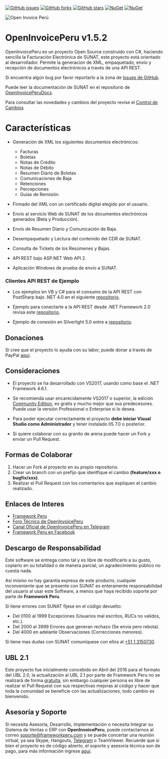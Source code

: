 [![GitHub issues](https://img.shields.io/github/issues/frameworkperu/openinvoiceperu.svg?style=plastic)](https://github.com/frameworkperu/openinvoiceperu/issues) [![GitHub forks](https://img.shields.io/github/forks/frameworkperu/openinvoiceperu.svg?style=plastic)](https://github.com/frameworkperu/openinvoiceperu/network) [![GitHub stars](https://img.shields.io/github/stars/frameworkperu/openinvoiceperu.svg?style=plastic)](https://github.com/frameworkperu/openinvoiceperu/stargazers) 
[![NuGet](https://img.shields.io/badge/downloads-2.8K-blue.svg?style=plastic)](https://github.com/FrameworkPeru/openinvoiceperu/releases)
[![NuGet](https://img.shields.io/badge/nuget-v1.5.2-green.svg?style=plastic)](https://www.nuget.org/packages/OpenInvoicePeru.DataTransfersObjects/)


![Open Invoice Perú](http://frameworkperu.com/OpenInvoicePeruLogo.png "Open Invoice Perú")
# OpenInvoicePeru v1.5.2 #
OpenInvoicePeru es un proyecto Open Source construido con C#, haciendo sencilla la Facturación Electrónica de SUNAT, este proyecto está orientado al desarrollador.
Permite la generacion de XML, empaquetado, envío y recepción de documentos electrónicos a través de una API REST.

Si encuentra algún bug por favor reportarlo a la zona de [Issues de GitHub](https://github.com/FrameworkPeru/openinvoiceperu/issues).

Puede leer la documentación de SUNAT en el repositorio de [OpenInvoicePeruDocs](https://github.com/FrameworkPeru/openinvoiceperudocs).

Para consultar las novedades y cambios del proyecto revise el [Control de Cambios](CHANGELOG.md)

# Características #
- Generación de XML los siguientes documentos electrónicos:
  - Facturas
  - Boletas 
  - Notas de Crédito
  - Notas de Débito
  - Resumen Diario de Boletas
  - Comunicaciones de Baja
  - Retenciones
  - Percepciones
  - Guías de Remisión
 
- Firmado del XML con un certificado digital elegido por el usuario.
- Envío al servicio Web de SUNAT de los documentos electrónicos generados (Beta y Producción).
- Envío de Resumen Diario y Comunicación de Baja.
- Desempaquetado y Lectura del contenido del CDR de SUNAT.
- Consulta de Tickets de los Resúmenes y Bajas.
- API REST bajo ASP.NET Web API 2.
- Aplicación Windows de prueba de envío a SUNAT.

### Clientes API REST de Ejemplo ###
- Los ejemplos en VB y C# para el consumo de la API REST con PostSharp bajo .NET 4.0 en el siguiente [repositorio](https://goo.gl/adgBmv).

- Ejemplo para conectarte a la API REST desde .NET Framework 2.0 revisa este [repositorio](https://goo.gl/wGkAmu).

- Ejemplo de conexión en Silverlight 5.0 entre a [repositorio](https://github.com/FrameworkPeru/ClienteSLOpenInvoicePeru).

## Donaciones ##

Si cree que el proyecto lo ayuda con su labor, puede donar a través de PayPal [aquí](http://paypal.me/evelascom).

## Consideraciones ##
- El proyecto se ha desarrollado con VS2017, usando como base el .NET Framework 4.6.1.
- Se recomienda usar encarecidamente VS2017 o superior, la edición [Community Edition](https://www.visualstudio.com/downloads/download-visual-studio-vs), es gratis y mucho mejor que sus predecesores.
Puede usar la versión Professional o Enterprise si lo desea.

- Para poder ejecutar correctamente el proyecto **debe iniciar Visual Studio como Administrador** y tener instalado IIS 7.0 o posterior.

- Si quiere colaborar con su granito de arena puede hacer un Fork y enviar un Pull Request.

## Formas de Colaborar ##

1) Hacer un Fork al proyecto en su propio repositorio.
2) Crear un branch con un prefijo que identfique el cambio **(feature/xxx o bugfix/xxx)**.
3) Realizar el Pull Request con los comentarios que expliquen el cambio realizado.

## Enlaces de Interes ##

- [Framework Peru](http://frameworkperu.com)
- [Foro Técnico de OpenInvoicePeru](http://forotecnico.frameworkperu.com)
- [Canal Oficial de OpenInvoicePeru en Telegram](http://t.me/OpenInvoicePeru)
- [Framework Peru en Facebook](http://facebook.com/FrameworkPe)

## Descargo de Responsabilidad ##

Este software se entrega como tal y es libre de modificarlo a su gusto, copiarlo en su totalidad 
o de manera parcial, un agradecimiento público no cuesta nada.

Así mismo no hay garantía expresa de este producto, cualquier inconveniente que se presente con SUNAT 
es enteramente responsabilidad del usuario al usar este Software, a menos que haya recibido soporte por parte de **Framework Peru**. 

Si tiene errores con SUNAT fíjese en el código devuelto:

- Del 0100 al 1999 Excepciones (Usuarios mal escritos, RUCs no validos, etc.).
- Del 2000 al 3999 Errores que generan rechazo (Se envia pero rebota).
- Del 4000 en adelante Observaciones (Correcciones menores).

Si tiene mas dudas con SUNAT comuníquese con ellos al [+51 1 3150730](tel:+5113150730).

## UBL 2.1 ##

Este proyecto fue inicialmente concebido en Abril del 2016 para el formato del UBL 2.0, la actualización al UBL 2.1 por parte de Framework Peru no se realizará de forma [gratuita](http://www.frameworkperu.com/2018/06/15/openinvoiceperu-con-ubl-2-1/), sin embargo cualquier persona es libre de realizar el Pull Request con sus respectivas mejoras al código y hacer que toda la comunidad se beneficie con las actualizaciones, todo cambio es bienvenido. 

## Asesoría y Soporte ##


Si necesita Asesoría, Desarrollo, Implementación o necesita Integrar su Sistema de Ventas o ERP con **OpenInvoicePeru**, puede contactarnos al correo [soporte@frameworkperu.com](mailto:soporte@frameworkperu.com) y se puede concertar una reunión virtual, ya sea Skype, Hangouts, [Telegram](http://t.me/ErickOrlando) o TeamViewer.
Recuerde que si bien el proyecto es de código abierto, el soporte y asesoría técnica son de pago, para más información ingrese [aquí](https://goo.gl/9xkUtB).
